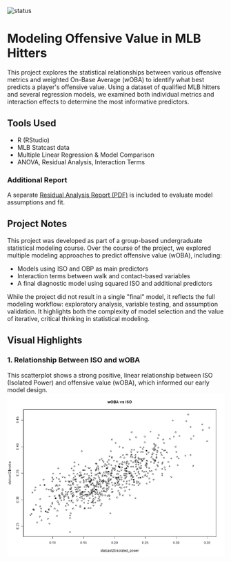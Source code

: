 ![status](https://img.shields.io/badge/status-complete-pink)


# Modeling Offensive Value in MLB Hitters

This project explores the statistical relationships between various offensive metrics and weighted On-Base Average (wOBA) to identify what best predicts a player's offensive value. Using a dataset of qualified MLB hitters and several regression models, we examined both individual metrics and interaction effects to determine the most informative predictors.

## Tools Used
- R (RStudio)
- MLB Statcast data
- Multiple Linear Regression & Model Comparison
- ANOVA, Residual Analysis, Interaction Terms

### Additional Report
A separate [Residual Analysis Report (PDF)](Residual%20Analysis%20Report.pdf) is included to evaluate model assumptions and fit.

## Project Notes

This project was developed as part of a group-based undergraduate statistical modeling course. Over the course of the project, we explored multiple modeling approaches to predict offensive value (wOBA), including:

- Models using ISO and OBP as main predictors
- Interaction terms between walk and contact-based variables
- A final diagnostic model using squared ISO and additional predictors

While the project did not result in a single "final" model, it reflects the full modeling workflow: exploratory analysis, variable testing, and assumption validation. It highlights both the complexity of model selection and the value of iterative, critical thinking in statistical modeling.

## Visual Highlights

### 1. Relationship Between ISO and wOBA
This scatterplot shows a strong positive, linear relationship between ISO (Isolated Power) and offensive value (wOBA), which informed our early model design.
![wOBA vs ISO](woba_vs_iso.png)






